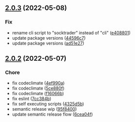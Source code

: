 ## [2.0.3](https://github.com/SockTrader/SockTrader/compare/v2.0.2...v2.0.3) (2022-05-08)


### Fix

* rename cli script to "socktrader" instead of "cli" ([e408801](https://github.com/SockTrader/SockTrader/commit/e408801ecc1f883e8448f844b989d314b31dd1a8))
* update package versions ([44596c7](https://github.com/SockTrader/SockTrader/commit/44596c7925ae5911fe7edd012c0515347df61c14))
* update package versions ([ad51e27](https://github.com/SockTrader/SockTrader/commit/ad51e274c22a6c52e2b13d75ac72a261ea8d6d23))

## [2.0.2](https://github.com/SockTrader/SockTrader/compare/v2.0.1...v2.0.2) (2022-05-07)


### Chore

* fix codeclimate ([4ef990a](https://github.com/SockTrader/SockTrader/commit/4ef990afe4324b014e701bf0b05152d832da2758))
* fix codeclimate ([5ce880f](https://github.com/SockTrader/SockTrader/commit/5ce880f36c19c1922d06f6a47e61af891b3beef3))
* fix codeclimate ([f16066b](https://github.com/SockTrader/SockTrader/commit/f16066baf6363304581788e41907b27c9c25564e))
* fix eslint ([7cc384b](https://github.com/SockTrader/SockTrader/commit/7cc384b1e2e36d51b29596c407adc5284e54358d))
* fix self executing scripts ([4325d5b](https://github.com/SockTrader/SockTrader/commit/4325d5b3925a7e224cbabe3c56cc7911e5974014))
* semantic release wip ([95f8400](https://github.com/SockTrader/SockTrader/commit/95f8400a64a0aa589d0869d49d2816c749e93c0e))
* update semantic release flow ([6cea04f](https://github.com/SockTrader/SockTrader/commit/6cea04f7a82735e199dc9ea50060f8f426bf2026))
